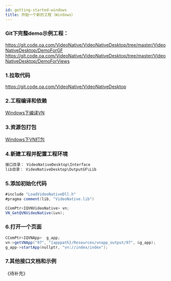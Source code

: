 ```yaml
---
id: getting-started-windows
title: 开始一个新的工程（Windows）
---
```


### Git下完整demo示例工程：   
https://git.code.oa.com/VideoNative/VideoNativeDesktop/tree/master/VideoNativeDesktop/DemoForGF    
https://git.code.oa.com/VideoNative/VideoNativeDesktop/tree/master/VideoNativeDesktop/DemoForViews   

### 1.拉取代码

https://git.code.oa.com/VideoNative/VideoNativeDesktop   

### 2.工程编译和依赖

[Windows下编译VN](desktop/vn-build)

### 3.资源包打包

[Windows下VN打包](desktop/vn-package)

### 4.新建工程并配置工程环境

```groovy
接口目录： VideoNativeDesktop\Interface   
lib目录： VideoNativeDesktop\OutputGF\Lib   
```

### 5.添加初始化代码

```groovy
#include "LoadVideoNativeDll.h"
#pragma comment(lib, "VideoNative.lib")

CComPtr<IQVNVideoNative> vn;
VN_GetQVNVideoNative(&vn);
```

### 6.打开一个页面

```groovy
CComPtr<IQVNApp>  g_app;
vn->getVNApp("97", "{apppath}/Resources/vnapp_output/97", &g_app);
g_app->startApp(nullptr, "vn://index/index");
```

### 7.其他接口文档和示例

《待补充》  
